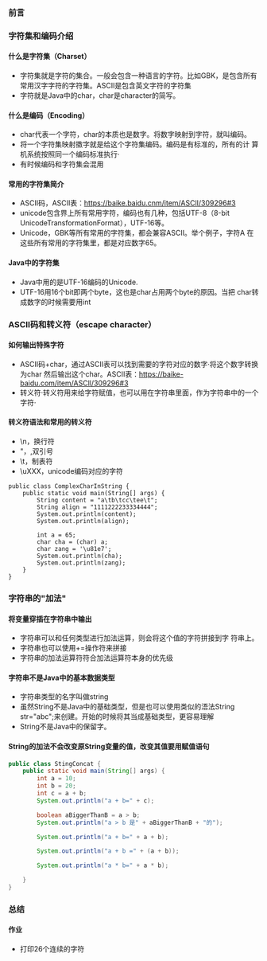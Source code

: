 ### 前言

### 字符集和编码介绍
#### 什么是字符集（Charset）
- 字符集就是字符的集合。一般会包含一种语言的字符。比如GBK，是包含所有
常用汉字字符的字符集。ASCII是包含英文字符的字符集
- 字符就是Java中的char，char是character的简写。
#### 什么是编码（Encoding）
- char代表一个字符，char的本质也是数字。将数字映射到字符，就叫编码。
- 将一个字符集映射擞字就是给这个字符集编码。编码是有标准的，所有的计
算机系统按照同一个编码标准执行·
- 有时候编码和字符集会混用
#### 常用的字符集简介
- ASCII码，ASCII表：https://baike.baidu.cnm/item/ASClI/309296#3
- unicode包含界上所有常用字符，编码也有几种，包括UTF-8（8-bit
UnicodeTransformationFormat），UTF-16等。
- Unicode，GBK等所有常用的字符集，都会兼容ASCII。举个例子，字符A
在这些所有常用的字符集里，都是对应数字65。
#### Java中的字符集
- Java中用的是UTF-16编码的Unicode.
- UTF-16用16个bit即两个byte，这也是char占用两个byte的原因。当把
char转成数字的时候需要用int
### ASCII码和转义符（escape character）
#### 如何输出特殊字符
- ASCII码+char，通过ASCII表可以找到需要的字符对应的数字·将这个数字转换为char
然后输出这个char。ASCII表：https://baike-baidu.com/item/ASCll/309296#3
- 转义符·转义符用来给字符赋值，也可以用在字符串里面，作为字符串中的一个字符·
#### 转义符语法和常用的转义符
- \n，换行符
- \"，,双引号
- \t，制表符
- \uXXX，unicode编码对应的字符

```
public class ComplexCharInString {
    public static void main(String[] args) {
        String content = "a\tb\tcc\tee\t";
        String align = "1111222233334444";
        System.out.println(content);
        System.out.println(align);

        int a = 65;
        char cha = (char) a;
        char zang = '\u81e7';
        System.out.println(cha);
        System.out.println(zang);
    }
}
```
### 字符串的"加法"
#### 将变量穿插在字符串中输出
- 字符串可以和任何类型进行加法运算，则会将这个值的字符拼接到字
符串上。
- 字符串也可以使用+=操作符来拼接
- 字符串的加法运算符符合加法运算符本身的优先级
#### 字符串不是Java中的基本数据类型
- 字符串类型的名字叫做string
- 虽然String不是Java中的基础类型，但是也可以使用类似的浯法String str="abc";来创建。开始的时候将其当成基础类型，更容易理解
- String不是Java中的保留字。
#### String的加法不会改变原String变量的值，改变其值要用赋值语句
```Java
public class StingConcat {
    public static void main(String[] args) {
        int a = 10;
        int b = 20;
        int c = a + b;
        System.out.println("a + b=" + c);

        boolean aBiggerThanB = a > b;
        System.out.println("a > b 是" + aBiggerThanB + "的");

        System.out.println("a + b=" + a + b);

        System.out.println("a + b =" + (a + b));

        System.out.println("a * b=" + a * b);

    }
}
```
### 总结
#### 作业
- 打印26个连续的字符